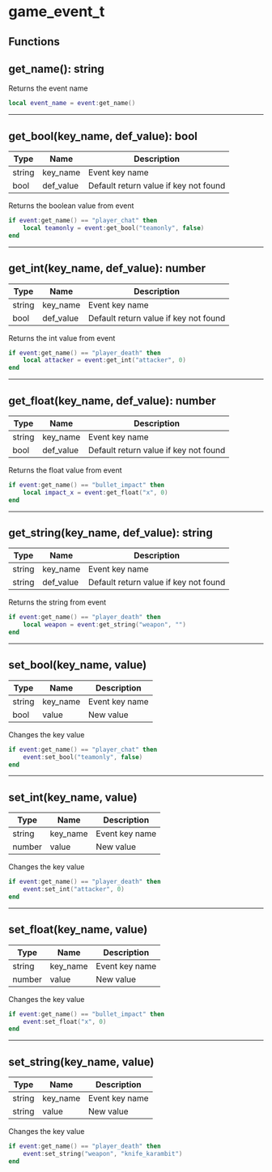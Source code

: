 # game_event_t

## Functions

## **get_name():** string

Returns the event name
```lua
local event_name = event:get_name()
```
---

## **get_bool(key_name, def_value):** bool
Type | Name | Description
------------ | ------------- | ------------
string | key_name | Event key name
bool | def_value | Default return value if key not found

Returns the boolean value from event
```lua
if event:get_name() == "player_chat" then
    local teamonly = event:get_bool("teamonly", false)
end
```

---

## **get_int(key_name, def_value):** number
Type | Name | Description
------------ | ------------- | ------------
string | key_name | Event key name
bool | def_value | Default return value if key not found

Returns the int value from event
```lua
if event:get_name() == "player_death" then
    local attacker = event:get_int("attacker", 0)
end
```

---

## **get_float(key_name, def_value):** number
Type | Name | Description
------------ | ------------- | ------------
string | key_name | Event key name
bool | def_value | Default return value if key not found

Returns the float value from event
```lua
if event:get_name() == "bullet_impact" then
    local impact_x = event:get_float("x", 0)
end
```

---

## **get_string(key_name, def_value):** string
Type | Name | Description
------------ | ------------- | ------------
string | key_name | Event key name
string | def_value | Default return value if key not found

Returns the string from event
```lua
if event:get_name() == "player_death" then
    local weapon = event:get_string("weapon", "")
end
```

---

## **set_bool(key_name, value)**
Type | Name | Description
------------ | ------------- | ------------
string | key_name | Event key name
bool | value | New value

Changes the key value
```lua
if event:get_name() == "player_chat" then
    event:set_bool("teamonly", false)
end
```

---

## **set_int(key_name, value)**
Type | Name | Description
------------ | ------------- | ------------
string | key_name | Event key name
number | value | New value

Changes the key value
```lua
if event:get_name() == "player_death" then
    event:set_int("attacker", 0)
end
```

---

## **set_float(key_name, value)**
Type | Name | Description
------------ | ------------- | ------------
string | key_name | Event key name
number | value | New value

Changes the key value
```lua
if event:get_name() == "bullet_impact" then
    event:set_float("x", 0)
end
```

---

## **set_string(key_name, value)**
Type | Name | Description
------------ | ------------- | ------------
string | key_name | Event key name
string | value | New value

Changes the key value
```lua
if event:get_name() == "player_death" then
    event:set_string("weapon", "knife_karambit")
end
```
